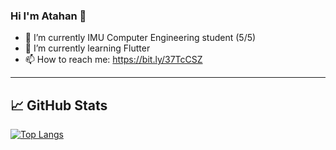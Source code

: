 ### Hi I'm Atahan 👋


- 🔭 I’m currently IMU Computer Engineering student (5/5)
- 🌱 I’m currently learning Flutter
- 📫 How to reach me: https://bit.ly/37TcCSZ
-----------------------------------------------------------------

## &#x1f4c8; GitHub Stats
[![Top Langs](https://github-readme-stats.vercel.app/api/top-langs/?username=AtahanKocc)](https://github.com/anuraghazra/github-readme-stats)

